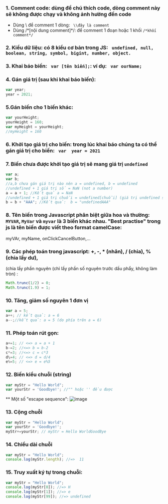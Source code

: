 ### 1. Comment code: dùng để chú thích code, dòng comment này sẽ không được chạy và không ảnh hưởng đến code 
* Dùng \\ để comment 1 dòng: ``` \\đây là comment```
* Dùng /\*[nội dung comment]\*/: để comment 1 đoạn hoặc 1 khối ```/*khối comment*/```
### 2. Kiểu dữ liệu: có 8 kiểu cơ bản trong JS:  ``` undefined, null, boolean, string, symbol, bigint, number, object.```
### 3. Khai báo biến: ``` var [tên biến];```: ví dụ: ``` var ourName;```
### 4. Gán giá trị (sau khi khai báo biến):
```javascript
var year;
year = 2021;
```
### 5.Gán biến cho 1 biến khác:
```javascript
var yourHeight;
yourHeight = 160;
var myHeight = yourHeight;
//myHeight = 160
```
### 6. Khởi tạo giá trị cho biến: trong lúc khai báo chúng ta có thể gán giá trị cho biến: ``` var  year = 2021```
### 7. Biến chưa được khởi tạo giá trị sẽ mang giá trị ```undefined```
```javascript
var a;
var b;
//a,b chưa gán giá trị nào nên a = undefined, b = undefined
//undefined + 1 giá trị số = NaN (not a number)
a = a + 1; //Kết quả a = NaN
//undefined + 1 giá trị chuỗi = undefined[chuỗi] (giá trị undefined sẽ chuyển sang kiểu chuỗi là "undefined" và gắn vào chuỗi đang cộng)
b = b + "AAA"; //Kết quả:  b = "undefinedAAA"
```
### 8. Tên biến trong Javascript phân biệt giữa hoa và thường: ```MYVAR```, ```MyVar``` và ```myvar``` là 3 biến khác nhau. "Best practise" trong js là tên biến được viết theo format camelCase:
myVAr, myName, onClickCancelButton,...
### 9. Các phép toán trong javascript: +, -, * (nhân), / (chia), % (chia lấy dư),
(chia lấy phần nguyên (chỉ lấy phần số nguyên trước dấu phẩy, không làm tròn) : 
``` javascript
Math.trunc(1/2) = 0;
Math.trunc(1.9) = 1;
```
### 10. Tăng, giảm số nguyên 1 đơn vị
```javascript
var a = 5;
a++; // kết quả: a = 6
a--;//kết quả: a = 5 (do phía trên a = 6)
```
### 11. Phép toán rút gọn:
```javascript
a+=1; // <=> a = a + 1
b-=2; //<=> b = b-2
c*=3; //<=> c = c*3
d\=4; // <=> d = d/4
e%=5; // <=> e = e%5
```
### 12. Biến kiểu chuỗi (string)
```javascript
var myStr = "Hello World";
var yourStr = 'Goodbye!'; //"" hoặc '' đều được
```
** Một số "escape sequence":
![image](https://user-images.githubusercontent.com/56567195/133040205-19b96a10-fefb-47d2-9024-5e89109fe5aa.png)

### 13. Cộng chuỗi
```javascript
var myStr = "Hello World";
var yourStr = 'Goodbye!'; 
myStr+=yourStr; // myStr = Hello WorldGoodBye
```
### 14. Chiều dài chuỗi
```javascript
var myStr = "Hello World";
console.log(myStr.length); //=>  11
```
### 15. Truy xuất ký tự trong chuỗi:
```javascript
var myStr = "Hello World";
console.log(myStr[0]); //=> H
console.log(myStr[1]); //=> e
console.log(myStr[99]); //=> undefined
```

